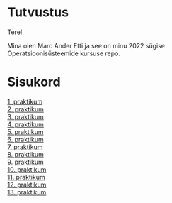 # Tutvustus
Tere!

Mina olen Marc Ander Etti ja see on minu 2022 sügise Operatsioonisüsteemide kursuse repo. 
# Sisukord
[1. praktikum](https://github.com/marcanderetti/Opsysteemid2022/blob/main/1.%20praktikum/1.%20Praktikum.md)  
[2. praktikum](https://github.com/marcanderetti/Opsysteemid2022/blob/main/2.%20praktikum/2.%20Praktikum.md)  
[3. praktikum](https://github.com/marcanderetti/Opsysteemid2022/blob/main/3.%20praktikum/3.%20Praktikum.md)  
[4. praktikum](https://github.com/marcanderetti/Opsysteemid2022/blob/main/4.%20praktikum/4.%20praktikum.md)  
[5. praktikum](https://github.com/marcanderetti/Opsysteemid2022/blob/main/5.%20praktikum/5.%20praktikum.md)  
[6. praktikum](https://github.com/marcanderetti/Opsysteemid2022/blob/main/6.%20Praktikum/6.%20praktikum.md)  
[7. praktikum](https://github.com/marcanderetti/Opsysteemid2022/edit/main/7.%20Praktikum/7.%20praktikum.md)  
[8. praktikum](https://github.com/marcanderetti/Opsysteemid2022/blob/main/8.%20Praktikum/8.%20praktikum.md)  
[9. praktikum](https://github.com/marcanderetti/Opsysteemid2022/blob/main/9.%20Praktikum/9.%20praktikum.md)  
[10. praktikum](https://github.com/marcanderetti/Opsysteemid2022/blob/main/10.%20Praktikum/10.%20praktikum.md)  
[11. praktikum](https://github.com/marcanderetti/Opsysteemid2022/blob/main/10.%20Praktikum/11.%20praktikum.md)  
[12. praktikum](https://github.com/marcanderetti/Opsysteemid2022/blob/main/10.%20Praktikum/12.%20praktikum.md)  
[13. praktikum](https://github.com/marcanderetti/Opsysteemid2022/blob/main/10.%20Praktikum/13.%20praktikum.md)  
